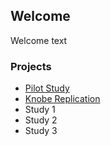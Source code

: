 ## Welcome

Welcome text

### Projects
- [Pilot Study](https://bradkennedy-phd.github.io/Pilot-study/)
- [Knobe Replication](https://bradkennedy-phd.github.io/KnobeReplication/)
- Study 1
- Study 2
- Study 3

